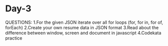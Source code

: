 # Day-3
QUESTIONS:
1.For the given JSON iterate over all for loops (for, for in, for of, forEach)
2.Create your own resume data in JSON format
3.Read about the difference between window, screen and document in javascript
4.Codekata practice
